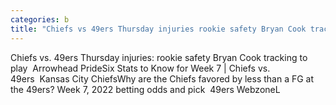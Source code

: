 ```yaml
---
categories: b
title: "Chiefs vs 49ers Thursday injuries rookie safety Bryan Cook tracking to play  Arrowhead Pride"
---
```

Chiefs vs. 49ers Thursday injuries: rookie safety Bryan Cook tracking to play&nbsp;&nbsp;Arrowhead PrideSix Stats to Know for Week 7 | Chiefs vs. 49ers&nbsp;&nbsp;Kansas City ChiefsWhy are the Chiefs favored by less than a FG at the 49ers? Week 7, 2022 betting odds and pick&nbsp;&nbsp;49ers WebzoneL